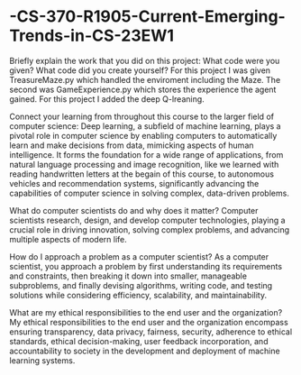 # -CS-370-R1905-Current-Emerging-Trends-in-CS-23EW1

Briefly explain the work that you did on this project: What code were you given? What code did you create yourself?
  For this project I was given TreasureMaze.py which handled the enviroment including the Maze. The second was GameExperience.py which stores the experience the agent gained. For this project I added the deep Q-lreaning.
  
Connect your learning from throughout this course to the larger field of computer science:
  Deep learning, a subfield of machine learning, plays a pivotal role in computer science by enabling computers to automatically learn and make decisions from data, mimicking aspects of human intelligence. It forms the foundation for a wide range of applications, from natural language processing and image recognition, like we learned with reading handwritten letters at the begain of this course, to autonomous vehicles and recommendation systems, significantly advancing the capabilities of computer science in solving complex, data-driven problems.
  
What do computer scientists do and why does it matter?
  Computer scientists research, design, and develop computer technologies, playing a crucial role in driving innovation, solving complex problems, and advancing multiple aspects of modern life.
  
How do I approach a problem as a computer scientist?
  As a computer scientist, you approach a problem by first understanding its requirements and constraints, then breaking it down into smaller, manageable subproblems, and finally devising algorithms, writing code, and testing solutions while considering efficiency, scalability, and maintainability.
  
What are my ethical responsibilities to the end user and the organization?
  My ethical responsibilities to the end user and the organization encompass ensuring transparency, data privacy, fairness, security, adherence to ethical standards, ethical decision-making, user feedback incorporation, and accountability to society in the development and deployment of machine learning systems.

